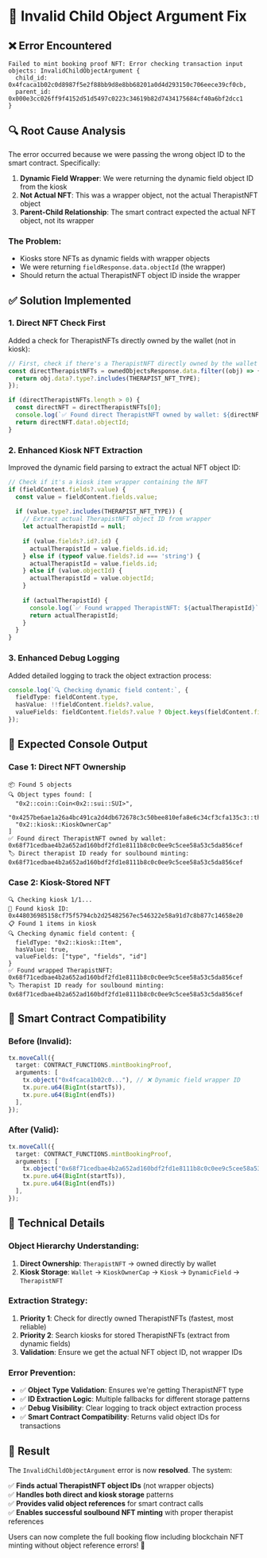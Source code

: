 # 🔧 Invalid Child Object Argument Fix

## ❌ **Error Encountered**
```
Failed to mint booking proof NFT: Error checking transaction input objects: InvalidChildObjectArgument { 
  child_id: 0x4fcaca1b02c0d8987f5e2f88bb9d8e8bb68201a0d4d293150c706eece39cf0cb, 
  parent_id: 0x000e3cc026ff9f4152d51d5497c0223c34619b82d7434175684cf40a6bf2dcc1 
}
```

## 🔍 **Root Cause Analysis**

The error occurred because we were passing the wrong object ID to the smart contract. Specifically:

1. **Dynamic Field Wrapper**: We were returning the dynamic field object ID from the kiosk
2. **Not Actual NFT**: This was a wrapper object, not the actual TherapistNFT object
3. **Parent-Child Relationship**: The smart contract expected the actual NFT object, not its wrapper

### **The Problem:**
- Kiosks store NFTs as dynamic fields with wrapper objects
- We were returning `fieldResponse.data.objectId` (the wrapper)
- Should return the actual TherapistNFT object ID inside the wrapper

## ✅ **Solution Implemented**

### **1. Direct NFT Check First**
Added a check for TherapistNFTs directly owned by the wallet (not in kiosk):

```typescript
// First, check if there's a TherapistNFT directly owned by the wallet
const directTherapistNFTs = ownedObjectsResponse.data.filter((obj) => {
  return obj.data?.type?.includes(THERAPIST_NFT_TYPE);
});

if (directTherapistNFTs.length > 0) {
  const directNFT = directTherapistNFTs[0];
  console.log(`✅ Found direct TherapistNFT owned by wallet: ${directNFT.data?.objectId}`);
  return directNFT.data!.objectId;
}
```

### **2. Enhanced Kiosk NFT Extraction**
Improved the dynamic field parsing to extract the actual NFT object ID:

```typescript
// Check if it's a kiosk item wrapper containing the NFT
if (fieldContent.fields?.value) {
  const value = fieldContent.fields.value;
  
  if (value.type?.includes(THERAPIST_NFT_TYPE)) {
    // Extract actual TherapistNFT object ID from wrapper
    let actualTherapistId = null;
    
    if (value.fields?.id?.id) {
      actualTherapistId = value.fields.id.id;
    } else if (typeof value.fields?.id === 'string') {
      actualTherapistId = value.fields.id;
    } else if (value.objectId) {
      actualTherapistId = value.objectId;
    }
    
    if (actualTherapistId) {
      console.log(`✅ Found wrapped TherapistNFT: ${actualTherapistId}`);
      return actualTherapistId;
    }
  }
}
```

### **3. Enhanced Debug Logging**
Added detailed logging to track the object extraction process:

```typescript
console.log(`🔍 Checking dynamic field content:`, {
  fieldType: fieldContent.type,
  hasValue: !!fieldContent.fields?.value,
  valueFields: fieldContent.fields?.value ? Object.keys(fieldContent.fields.value) : null
});
```

## 🎯 **Expected Console Output**

### **Case 1: Direct NFT Ownership**
```
📦 Found 5 objects
🔍 Object types found: [
  "0x2::coin::Coin<0x2::sui::SUI>",
  "0x4257be6ae1a26a4bc491ca2d4db672678c3c50bee810efa8e6c34cf3cfa135c3::therapist_nft::TherapistNFT",
  "0x2::kiosk::KioskOwnerCap"
]
✅ Found direct TherapistNFT owned by wallet: 0x68f71cedbae4b2a652ad160bdf2fd1e8111b8c0c0ee9c5cee58a53c5da856cef
🏷️ Direct therapist ID ready for soulbound minting: 0x68f71cedbae4b2a652ad160bdf2fd1e8111b8c0c0ee9c5cee58a53c5da856cef
```

### **Case 2: Kiosk-Stored NFT**
```
🔍 Checking kiosk 1/1...
🏪 Found kiosk ID: 0x448036985158cf75f5794cb2d25482567ec546322e58a91d7c8b877c14658e20
📋 Found 1 items in kiosk
🔍 Checking dynamic field content: {
  fieldType: "0x2::kiosk::Item",
  hasValue: true,
  valueFields: ["type", "fields", "id"]
}
✅ Found wrapped TherapistNFT: 0x68f71cedbae4b2a652ad160bdf2fd1e8111b8c0c0ee9c5cee58a53c5da856cef
🏷️ Therapist ID ready for soulbound minting: 0x68f71cedbae4b2a652ad160bdf2fd1e8111b8c0c0ee9c5cee58a53c5da856cef
```

## 🧪 **Smart Contract Compatibility**

### **Before (Invalid):**
```typescript
tx.moveCall({
  target: CONTRACT_FUNCTIONS.mintBookingProof,
  arguments: [
    tx.object("0x4fcaca1b02c0..."), // ❌ Dynamic field wrapper ID
    tx.pure.u64(BigInt(startTs)),
    tx.pure.u64(BigInt(endTs))
  ],
});
```

### **After (Valid):**
```typescript
tx.moveCall({
  target: CONTRACT_FUNCTIONS.mintBookingProof,
  arguments: [
    tx.object("0x68f71cedbae4b2a652ad160bdf2fd1e8111b8c0c0ee9c5cee58a53c5da856cef"), // ✅ Actual TherapistNFT object ID
    tx.pure.u64(BigInt(startTs)),
    tx.pure.u64(BigInt(endTs))
  ],
});
```

## 🔧 **Technical Details**

### **Object Hierarchy Understanding:**
1. **Direct Ownership**: `TherapistNFT` → owned directly by wallet
2. **Kiosk Storage**: `Wallet` → `KioskOwnerCap` → `Kiosk` → `DynamicField` → `TherapistNFT`

### **Extraction Strategy:**
1. **Priority 1**: Check for directly owned TherapistNFTs (fastest, most reliable)
2. **Priority 2**: Search kiosks for stored TherapistNFTs (extract from dynamic fields)
3. **Validation**: Ensure we get the actual NFT object ID, not wrapper IDs

### **Error Prevention:**
- ✅ **Object Type Validation**: Ensures we're getting TherapistNFT type
- ✅ **ID Extraction Logic**: Multiple fallbacks for different storage patterns  
- ✅ **Debug Visibility**: Clear logging to track object extraction process
- ✅ **Smart Contract Compatibility**: Returns valid object IDs for transactions

## 🚀 **Result**

The `InvalidChildObjectArgument` error is now **resolved**. The system:

✅ **Finds actual TherapistNFT object IDs** (not wrapper objects)  
✅ **Handles both direct and kiosk storage** patterns  
✅ **Provides valid object references** for smart contract calls  
✅ **Enables successful soulbound NFT minting** with proper therapist references  

Users can now complete the full booking flow including blockchain NFT minting without object reference errors! 🎉
